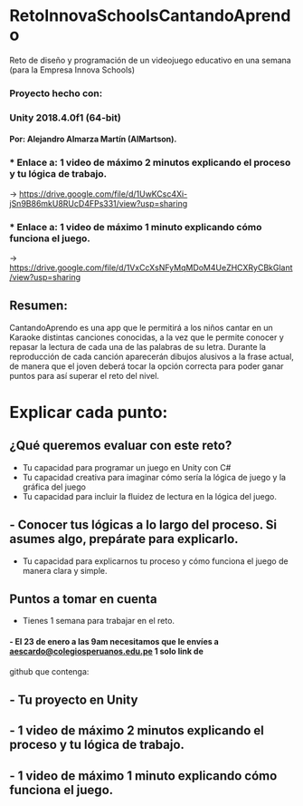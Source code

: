 ﻿# RetoInnovaSchoolsCantandoAprendo
Reto de diseño y programación de un videojuego educativo en una semana (para la Empresa Innova Schools)

### Proyecto hecho con:
### Unity 2018.4.0f1 (64-bit)

#### Por: Alejandro Almarza Martín (AlMartson).

### * Enlace a: 1 video de máximo 2 minutos explicando el proceso y tu lógica de trabajo.
->
https://drive.google.com/file/d/1UwKCsc4Xi-jSn9B86mkU8RUcD4FPs331/view?usp=sharing

### * Enlace a: 1 video de máximo 1 minuto explicando cómo funciona el juego.
->
https://drive.google.com/file/d/1VxCcXsNFyMqMDoM4UeZHCXRyCBkGlant/view?usp=sharing


## Resumen:

CantandoAprendo es una app que le permitirá a los niños cantar en un Karaoke distintas canciones conocidas, a la vez que le permite conocer y repasar la lectura de cada una de las palabras de su letra.
Durante la reproducción de cada canción aparecerán dibujos alusivos a la frase actual, de manera que el joven deberá tocar la opción correcta para poder ganar puntos para así superar el reto del nivel.


# Explicar cada punto:

## ¿Qué queremos evaluar con este reto?

- Tu capacidad para programar un juego en Unity con C#
- Tu capacidad creativa para imaginar cómo sería la lógica de juego y la gráfica del juego
- Tu capacidad para incluir la fluidez de lectura en la lógica del juego.
## - Conocer tus lógicas a lo largo del proceso. Si asumes algo, prepárate para explicarlo.
- Tu capacidad para explicarnos tu proceso y cómo funciona el juego de manera clara y simple.

## Puntos a tomar en cuenta

- Tienes 1 semana para trabajar en el reto.

#### - El 23 de enero a las 9am necesitamos que le envíes a aescardo@colegiosperuanos.edu.pe 1 solo link de
github que contenga:

## - Tu proyecto en Unity
## - 1 video de máximo 2 minutos explicando el proceso y tu lógica de trabajo.
## - 1 video de máximo 1 minuto explicando cómo funciona el juego.
